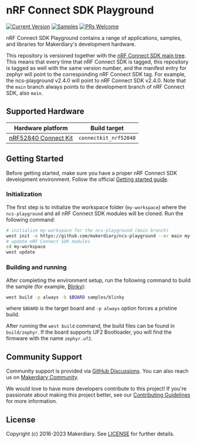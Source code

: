 # nRF Connect SDK Playground

[![Current Version](https://img.shields.io/github/tag/makerdiary/ncs-playground.svg)](https://github.com/makerdiary/ncs-playground/tags)
[![Samples](https://github.com/makerdiary/ncs-playground/actions/workflows/samples.yml/badge.svg?branch=main)](https://github.com/makerdiary/ncs-playground/actions/workflows/samples.yml?query=branch%3Amain)
[![PRs Welcome](https://img.shields.io/badge/PRs-welcome-brightgreen.svg?color=informational)](/.github/CONTRIBUTING.md)

nRF Connect SDK Playground contains a range of applications, samples, and libraries for Makerdiary's development hardware.

This repository is versioned together with the [nRF Connect SDK main tree]. This means that every time that nRF Connect SDK is tagged, this repository is tagged as well with the same version number, and the manifest entry for zephyr will point to the corresponding nRF Connect SDK tag. For example, the ncs-playground v2.4.0 will point to nRF Connect SDK v2.4.0. Note that the `main` branch always points to the development branch of nRF Connect SDK, also `main`.

## Supported Hardware

| Hardware platform      | Build target          |
|------------------------|-----------------------|
| [nRF52840 Connect Kit] | `connectkit_nrf52840` |


## Getting Started

Before getting started, make sure you have a proper nRF Connect SDK development environment. Follow the official [Getting started guide].

### Initialization
The first step is to initialize the workspace folder (`my-workspace`) where the `ncs-playground` and all nRF Connect SDK modules will be cloned. Run the following command:

``` sh
# initialize my-workspace for the ncs-playground (main branch)
west init -m https://github.com/makerdiary/ncs-playground --mr main my-workspace
# update nRF Connect SDK modules
cd my-workspace
west update
```

### Building and running

After completing the environment setup, run the following command to build the sample (for example, [Blinky]):

``` sh
west build -p always -b $BOARD samples/blinky
```

where `$BOARD` is the target board and `-p always` option forces a pristine build.

After running the `west build` command, the build files can be found in `build/zephyr`. If the board supports UF2 Bootloader, you will find the firmware with the name `zephyr.uf2`.

## Community Support

Community support is provided via [GitHub Discussions][discussions]. You can also reach us on
[Makerdiary Community][community].

We would love to have more developers contribute to this project! If you're passionate about making this project better, see our [Contributing Guidelines][contributing] for more information.

## License

Copyright (c) 2016-2023 Makerdiary. See [LICENSE](./LICENSE) for further details.


[nRF Connect SDK main tree]: https://github.com/nrfconnect/sdk-nrf
[nRF52840 Connect Kit]: https://wiki.makerdiary.com/nrf52840-connectkit
[Blinky]: /samples/blinky
[Getting started guide]: https://developer.nordicsemi.com/nRF_Connect_SDK/doc/latest/nrf/getting_started.html
[discussions]: https://github.com/makerdiary/ncs-playground/discussions
[community]: https://community.makerdiary.com
[contributing]: /.github/CONTRIBUTING.md
